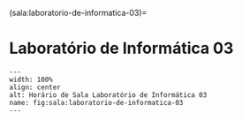 (sala:laboratorio-de-informatica-03)=

# Laboratório de Informática 03

```{figure} ../_static/img/sala/laboratorio-de-informatica-03.png
---
width: 100%
align: center
alt: Horário de Sala Laboratório de Informática 03
name: fig:sala:laboratorio-de-informatica-03
---
```

